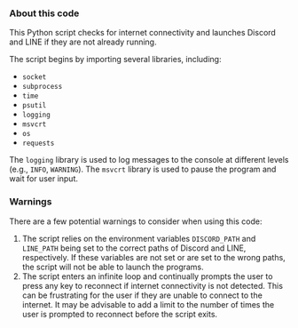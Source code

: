 ### About this code
This Python script checks for internet connectivity and launches Discord and LINE if they are not already running.

The script begins by importing several libraries, including:
* `socket`
* `subprocess`
* `time`
* `psutil`
* `logging`
* `msvcrt`
* `os`
* `requests`

The `logging` library is used to log messages to the console at different levels (e.g., `INFO`, `WARNING`). The `msvcrt` library is used to pause the program and wait for user input.

### Warnings

There are a few potential warnings to consider when using this code:

1. The script relies on the environment variables `DISCORD_PATH` and `LINE_PATH` being set to the correct paths of Discord and LINE, respectively. If these variables are not set or are set to the wrong paths, the script will not be able to launch the programs.
2. The script enters an infinite loop and continually prompts the user to press any key to reconnect if internet connectivity is not detected. This can be frustrating for the user if they are unable to connect to the internet. It may be advisable to add a limit to the number of times the user is prompted to reconnect before the script exits.
